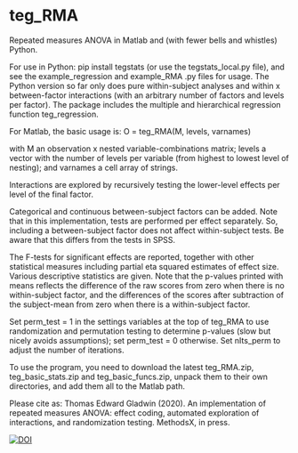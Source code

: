 # teg_RMA

Repeated measures ANOVA in Matlab and (with fewer bells and whistles) Python.

For use in Python: pip install tegstats (or use the tegstats_local.py file), and see the example_regression and example_RMA .py files for usage. The Python version so far only does pure within-subject analyses and within x between-factor interactions (with an arbitrary number of factors and levels per factor). The package includes the multiple and hierarchical regression function teg_regression.

For Matlab, the basic usage is: O = teg_RMA(M, levels, varnames)

with M an observation x nested variable-combinations matrix; levels a vector with the number of levels per variable (from highest to lowest level of nesting); and varnames a cell array of strings.

Interactions are explored by recursively testing the lower-level effects per level of the final factor.

Categorical and continuous between-subject factors can be added. Note that in this implementation, tests are performed per effect separately. So, including a between-subject factor does not affect within-subject tests. Be aware that this differs from the tests in SPSS.

The F-tests for significant effects are reported, together with other statistical measures including partial eta squared estimates of effect size. Various descriptive statistics are given. Note that the p-values printed with means reflects the difference of the raw scores from zero when there is no within-subject factor, and the differences of the scores after subtraction of the subject-mean from zero when there is a within-subject factor.

Set perm_test = 1 in the settings variables at the top of teg_RMA to use randomization and permutation testing to determine p-values (slow but nicely avoids assumptions); set perm_test = 0 otherwise. Set nIts_perm to adjust the number of iterations. 

To use the program, you need to download the latest teg_RMA.zip, teg_basic_stats.zip and teg_basic_funcs.zip, unpack them to their own directories, and add them all to the Matlab path.

Please cite as:
Thomas Edward Gladwin (2020). An implementation of repeated measures ANOVA: effect coding, automated exploration of interactions, and randomization testing. MethodsX, in press.

<a href="https://doi.org/10.5281/zenodo.826750"><img src="https://zenodo.org/badge/DOI/10.5281/zenodo.826750.svg" alt="DOI"></a>
